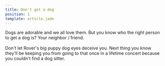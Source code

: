 ```yaml
---
title: Don't get a dog
position: 1
template: article.jade
---
```


Dogs are adorable and we all love them. But you know who the right person to get a
dog is? Your neighbor / friend.
<br><br>
Don't let Rover's big puppy dog eyes deceive you. Next thing you know they'll be
keeping you from going to that once in a lifetime concert because you couldn't
find a dog sitter.
